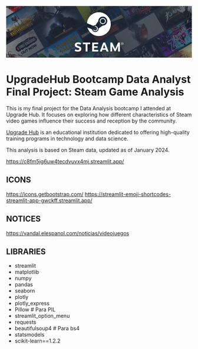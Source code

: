 <img src="https://github.com/DaaviidOC/Analysis_Steam_Videogames_Final_Project/blob/main/imgs/steam_banner.jpg" />

# UpgradeHub Bootcamp Data Analyst Final Project: Steam Game Analysis

This is my final project for the Data Analysis bootcamp I attended at Upgrade Hub. It focuses on exploring how different characteristics of Steam video games influence their success and reception by the community.

[Upgrade Hub](https://www.upgrade-hub.com/) is an educational institution dedicated to offering high-quality training programs in technology and data science.

This analysis is based on Steam data, updated as of January 2024.
 
https://c8fm5jg6uw4tecdvuvx4mj.streamlit.app/

## ICONS
https://icons.getbootstrap.com/
https://streamlit-emoji-shortcodes-streamlit-app-gwckff.streamlit.app/

## NOTICES
https://vandal.elespanol.com/noticias/videojuegos

## LIBRARIES

- streamlit
- matplotlib
- numpy
- pandas
- seaborn
- plotly
- plotly_express
- Pillow  # Para PIL
- streamlit_option_menu
- requests
- beautifulsoup4  # Para bs4
- statsmodels
- scikit-learn==1.2.2
